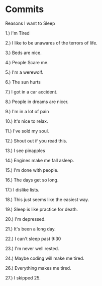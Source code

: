 # Commits
Reasons I want to Sleep

1.) I'm Tired

2.) I like to be unawares of the terrors of life.

3.) Beds are nice.

4.) People Scare me.

5.) I'm a werewolf.

6.) The sun hurts

7.) I got in a car accident.

8.) People in dreams are nicer.

9.) I'm in a lot of pain

10.) It's nice to relax.

11.) I've sold my soul.

12.) Shout out if you read this.

13.) I see pinapples

14.) Engines make me fall asleep.

15.) I'm done with people.

16.) The days get so long.

17.) I dislike lists.

18.) This just seems like the easiest way.

19.) Sleep is like practice for death.

20.) I'm depressed.

21.) It's been a long day.

22.) I can't sleep past 9:30

23.) I'm never well rested.

24.) Maybe coding will make me tired.

26.) Everything makes me tired.

27.) I skipped 25.
